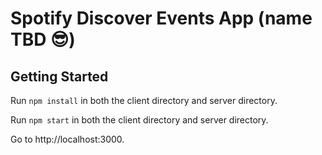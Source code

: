 # Spotify Discover Events App (name TBD 😎)

## Getting Started

Run ``npm install`` in both the client directory and server directory.

Run  ``npm start`` in both the client directory and server directory. 

Go to http://localhost:3000. 

